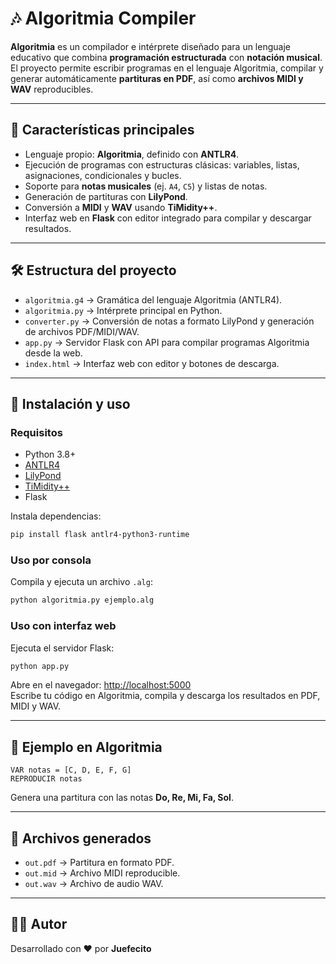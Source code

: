 # 🎶 Algoritmia Compiler

**Algoritmia** es un compilador e intérprete diseñado para un lenguaje educativo que combina **programación estructurada** con **notación musical**.  
El proyecto permite escribir programas en el lenguaje Algoritmia, compilar y generar automáticamente **partituras en PDF**, así como **archivos MIDI y WAV** reproducibles.

---

## 📌 Características principales
- Lenguaje propio: **Algoritmia**, definido con **ANTLR4**.  
- Ejecución de programas con estructuras clásicas: variables, listas, asignaciones, condicionales y bucles.  
- Soporte para **notas musicales** (ej. `A4`, `C5`) y listas de notas.  
- Generación de partituras con **LilyPond**.  
- Conversión a **MIDI** y **WAV** usando **TiMidity++**.  
- Interfaz web en **Flask** con editor integrado para compilar y descargar resultados.  

---

## 🛠️ Estructura del proyecto
- `algoritmia.g4` → Gramática del lenguaje Algoritmia (ANTLR4).  
- `algoritmia.py` → Intérprete principal en Python.  
- `converter.py` → Conversión de notas a formato LilyPond y generación de archivos PDF/MIDI/WAV.  
- `app.py` → Servidor Flask con API para compilar programas Algoritmia desde la web.  
- `index.html` → Interfaz web con editor y botones de descarga.  

---

## 🚀 Instalación y uso

### Requisitos
- Python 3.8+  
- [ANTLR4](https://www.antlr.org/)  
- [LilyPond](https://lilypond.org/)  
- [TiMidity++](https://sourceforge.net/projects/timidity/)  
- Flask  

Instala dependencias:
```bash
pip install flask antlr4-python3-runtime
```

### Uso por consola
Compila y ejecuta un archivo `.alg`:
```bash
python algoritmia.py ejemplo.alg
```

### Uso con interfaz web
Ejecuta el servidor Flask:
```bash
python app.py
```
Abre en el navegador: [http://localhost:5000](http://localhost:5000)  
Escribe tu código en Algoritmia, compila y descarga los resultados en PDF, MIDI y WAV.  

---

## 🎼 Ejemplo en Algoritmia
```alg
VAR notas = [C, D, E, F, G]
REPRODUCIR notas
```
Genera una partitura con las notas **Do, Re, Mi, Fa, Sol**.  

---

## 📂 Archivos generados
- `out.pdf` → Partitura en formato PDF.  
- `out.mid` → Archivo MIDI reproducible.  
- `out.wav` → Archivo de audio WAV.  

---

## 👨‍💻 Autor
Desarrollado con ❤️ por **Juefecito**  
